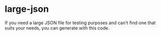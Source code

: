 # large-json
If you need a large JSON file for testing purposes and can't find one that suits your needs, you can generate with this code.
